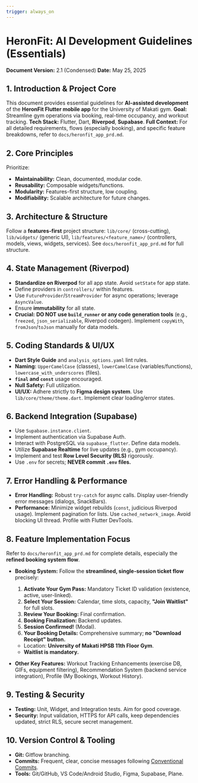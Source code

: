 ```yaml
---
trigger: always_on
---
```


# HeronFit: AI Development Guidelines (Essentials)

**Document Version:** 2.1 (Condensed)
**Date:** May 25, 2025

## 1. Introduction & Project Core

This document provides essential guidelines for **AI-assisted development** of the **HeronFit Flutter mobile app** for the University of Makati gym.
**Goal:** Streamline gym operations via booking, real-time occupancy, and workout tracking.
**Tech Stack:** Flutter, Dart, **Riverpod**, **Supabase**.
**Full Context:** For all detailed requirements, flows (especially booking), and specific feature breakdowns, refer to `docs/heronfit_app_prd.md`.

## 2. Core Principles

Prioritize:
* **Maintainability:** Clean, documented, modular code.
* **Reusability:** Composable widgets/functions.
* **Modularity:** Features-first structure, low coupling.
* **Modifiability:** Scalable architecture for future changes.

## 3. Architecture & Structure

Follow a **features-first** project structure: `lib/core/` (cross-cutting), `lib/widgets/` (generic UI), `lib/features/<feature_name>/` (controllers, models, views, widgets, services). See `docs/heronfit_app_prd.md` for full structure.

## 4. State Management (Riverpod)

* **Standardize on Riverpod** for all app state. Avoid `setState` for app state.
* Define providers in `controllers/` within features.
* Use `FutureProvider`/`StreamProvider` for async operations; leverage `AsyncValue`.
* Ensure **immutability** for all state.
* **Crucial:** **DO NOT use `build_runner` or any code generation tools** (e.g., `freezed`, `json_serializable`, Riverpod codegen). Implement `copyWith`, `fromJson`/`toJson` manually for data models.

## 5. Coding Standards & UI/UX

* **Dart Style Guide** and `analysis_options.yaml` lint rules.
* **Naming:** `UpperCamelCase` (classes), `lowerCamelCase` (variables/functions), `lowercase_with_underscores` (files).
* **`final` and `const`** usage encouraged.
* **Null Safety:** Full utilization.
* **UI/UX:** Adhere strictly to **Figma design system**. Use `lib/core/theme/theme.dart`. Implement clear loading/error states.

## 6. Backend Integration (Supabase)

* Use `Supabase.instance.client`.
* Implement authentication via Supabase Auth.
* Interact with PostgreSQL via `supabase_flutter`. Define data models.
* Utilize **Supabase Realtime** for live updates (e.g., gym occupancy).
* Implement and test **Row Level Security (RLS)** rigorously.
* Use `.env` for secrets; **NEVER commit `.env` files.**

## 7. Error Handling & Performance

* **Error Handling:** Robust `try-catch` for async calls. Display user-friendly error messages (dialogs, SnackBars).
* **Performance:** Minimize widget rebuilds (`const`, judicious Riverpod usage). Implement pagination for lists. Use `cached_network_image`. Avoid blocking UI thread. Profile with Flutter DevTools.

## 8. Feature Implementation Focus

Refer to `docs/heronfit_app_prd.md` for complete details, especially the **refined booking system flow**.

* **Booking System:** Follow the **streamlined, single-session ticket flow** precisely:
    1.  **Activate Your Gym Pass:** Mandatory Ticket ID validation (existence, active, user-linked).
    2.  **Select Your Session:** Calendar, time slots, capacity, **"Join Waitlist"** for full slots.
    3.  **Review Your Booking:** Final confirmation.
    4.  **Booking Finalization:** Backend updates.
    5.  **Session Confirmed!** (Modal).
    6.  **Your Booking Details:** Comprehensive summary; **no "Download Receipt" button.**
    * Location: **University of Makati HPSB 11th Floor Gym**.
    * **Waitlist is mandatory.**

* **Other Key Features:** Workout Tracking Enhancements (exercise DB, GIFs, equipment filtering), Recommendation System (backend service integration), Profile (My Bookings, Workout History).

## 9. Testing & Security

* **Testing:** Unit, Widget, and Integration tests. Aim for good coverage.
* **Security:** Input validation, HTTPS for API calls, keep dependencies updated, strict RLS, secure secret management.

## 10. Version Control & Tooling

* **Git:** Gitflow branching.
* **Commits:** Frequent, clear, concise messages following [Conventional Commits](https://www.conventionalcommits.org).
* **Tools:** Git/GitHub, VS Code/Android Studio, Figma, Supabase, Plane.
